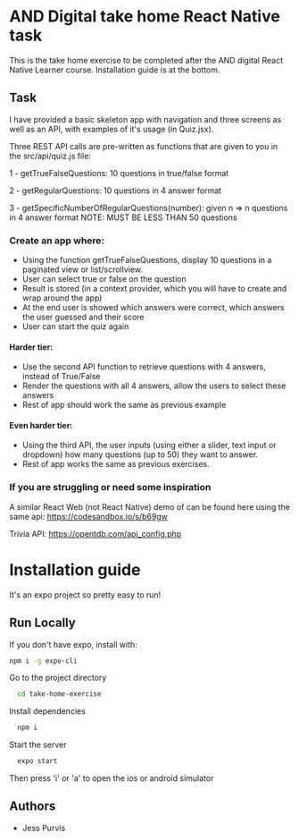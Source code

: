 
# AND Digital take home React Native task

This is the take home exercise to be completed after the AND digital React Native Learner course. Installation guide is at the bottom.

## Task

I have provided a basic skeleton app with navigation and three screens as well as an API, with examples of it's usage (in Quiz.jsx).

Three REST API calls are pre-written as functions that are given to you in the
src/api/quiz.js 
file:

1 - getTrueFalseQuestions: 10 questions in true/false format

2 - getRegularQuestions: 10 questions in 4 answer format

3 - getSpecificNumberOfRegularQuestions(number): given n => n questions in 4 answer format NOTE: MUST BE LESS THAN 50 questions

### Create an app where:
- Using the function getTrueFalseQuestions, display 10 questions in a paginated view or list/scrollview.
- User can select true or false on the question
- Result is stored (in a context provider, which you will have to create and wrap around the app)
- At the end user is showed which answers were correct, which answers the user guessed and their score
- User can start the quiz again


#### Harder tier:
- Use the second API function to retrieve questions with 4 answers, instead of True/False
- Render the questions with all 4 answers, allow the users to select these answers
- Rest of app should work the same as previous example



#### Even harder tier:
- Using the third API, the user inputs (using either a slider, text input or dropdown) how many questions (up to 50) they want to answer.
- Rest of app works the same as previous exercises.



### If you are struggling or need some inspiration

A similar React Web (not React Native) demo of can be found here using the same api:
https://codesandbox.io/s/b69gw

Trivia API: https://opentdb.com/api_config.php



# Installation guide

It's an expo project so pretty easy to run!

## Run Locally

If you don't have expo, install with:
```bash
npm i -g expo-cli
```

Go to the project directory

```bash
  cd take-home-exercise
```

Install dependencies

```bash
  npm i
```

Start the server

```bash
  expo start
```
Then press 'i' or 'a' to open the ios or android simulator

## Authors

- Jess Purvis
